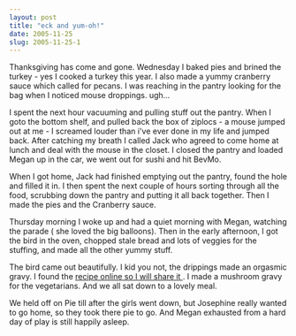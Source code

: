 ```yaml
---
layout: post
title: "eck and yum-oh!"
date: 2005-11-25
slug: 2005-11-25-1
---
```


Thanksgiving has come and gone.  Wednesday I baked pies and brined the turkey - yes I cooked a turkey this year.  I also made a yummy cranberry sauce which called for pecans.  I was reaching in the pantry looking for the bag when I noticed mouse droppings.  ugh...

I spent the next hour vacuuming and pulling stuff out the pantry.  When I goto the bottom shelf, and pulled back the box of ziplocs - a mouse jumped out at me - I screamed louder than i&apos;ve ever done in my life and jumped back.  After catching my breath I called Jack who agreed to come home at lunch and deal with the mouse in the closet.  I closed the pantry and loaded Megan up in the car, we went out for sushi and hit BevMo.  

When I got home, Jack had finished emptying out the pantry, found the hole and filled it in.  I then spent the next couple of hours sorting through all the food, scrubbing down the pantry and putting it all back together.  Then I made the pies and the Cranberry sauce. 

Thursday morning I woke up and had a quiet morning with Megan, watching the parade ( she loved the big balloons).  Then in the early afternoon, I got the bird in the oven, chopped stale bread and lots of veggies for the stuffing, and made all the other yummy stuff.

The bird came out beautifully.  I kid you not, the drippings made an orgasmic gravy.  I found the  [recipe online so I will share it ](http://www.eatturkey.com/recipe/recipe.cgi/2/11449) .  I made a mushroom gravy for the vegetarians. And we all sat down to a lovely meal.  

We held off on Pie till after the girls went down, but Josephine really wanted to go home, so they took there pie to go.  And Megan exhausted from a hard day of play is still happily asleep.

